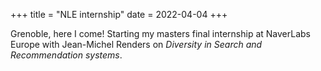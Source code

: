 +++
title = "NLE internship"
date = 2022-04-04
+++

Grenoble, here I come! Starting my masters final internship at NaverLabs Europe with Jean-Michel
Renders on *Diversity in Search and Recommendation systems*.